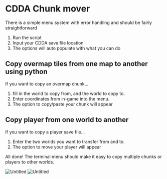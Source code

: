 # CDDA Chunk mover

There is a simple menu system with error handling and should be fairly straightforward

 1. Run the script
 2. Input your CDDA save file location
 3. The options will auto populate with what you can do

## Copy overmap tiles from one map to another using python
If you want to copy an overmap chunk...
1. fill in the world to copy from, and the world to copy to.
2. Enter coordinates from in-game into the menu.
3. The option to copy/paste your chunk will appear

## Copy player from one world to another
If you want to copy a player save file...
1. Enter the two worlds you want to transfer from and to.
2. The option to move your player will appear

All done! The terminal menu should make it easy to copy multiple chunks or players to other worlds.

![Untitled](https://github.com/user-attachments/assets/c7254a58-7b8e-472a-b137-5c4bd2e775b5)
![Untitled](https://github.com/user-attachments/assets/52d6ae9f-40a2-45c6-87f6-b7a3ed06fdb4)
